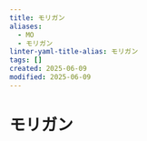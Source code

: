 ```yaml
---
title: モリガン
aliases:
  - MO
  - モリガン
linter-yaml-title-alias: モリガン
tags: []
created: 2025-06-09
modified: 2025-06-09
---
```


# モリガン
